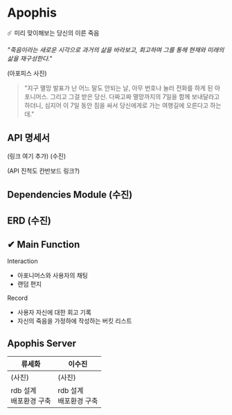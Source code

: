 # Apophis
☄️ 미리 맞이해보는 당신의 이른 죽음

*"죽음이라는 새로운 시각으로 과거의 삶을 바라보고, 회고하며 그를 통해 현재와 미래의 삶을 재구성한다."*



(아포피스 사진)

> "지구 멸망 발표가 난 어느 말도 안되는 날, 아무 번호나 눌러 전화를 하게 된 아포니머스. 그리고 그걸 받은 당신. 다짜고짜 멸망까지의 7일을 함께 보내달라고 하더니, 심지어 이 7일 동안 짐을 싸서 당신에게로 가는 여행길에 오른다고 하는데."



## API 명세서

(링크 여기 추가) (수진)

(API 진척도 칸반보드 링크?)



## Dependencies Module (수진) 



## ERD (수진)



## ✔ Main Function

Interaction

- 아포니머스와 사용자의 채팅
- 랜덤 편지



Record

- 사용자 자신에 대한 회고 기록
- 자신의 죽음을 가정하에 작성하는 버킷 리스트





##  Apophis Server

| 류세화                      | 이수진                      |
| --------------------------- | --------------------------- |
| (사진)                      | (사진)                      |
| rdb 설계<br />배포환경 구축 | rdb 설계<br />배포환경 구축 |

